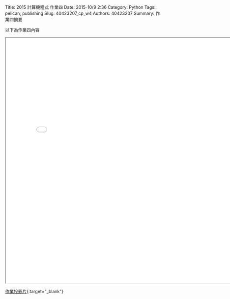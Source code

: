 Title: 2015 計算機程式 作業四
Date: 2015-10/9 2:36
Category: Python
Tags: pelican, publishing
Slug: 40423207_cp_w4
Authors: 40423207
Summary: 作業四摘要

以下為作業四內容



<iframe src="40423207_cp_w4_p.html" width="800" height="800"></iframe>

[作業投影片](40423207_cp_w4_p.html){:target="_blank"}